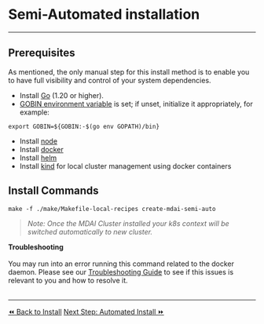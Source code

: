 # Semi-Automated installation
----

## Prerequisites

As mentioned, the only manual step for this install method is to enable you to have full visibility and control of your system dependencies.

- Install [Go](https://go.dev/dl/) (1.20 or higher).
- [GOBIN environment variable](https://pkg.go.dev/cmd/go#hdr-Environment_variables) is set; if unset, initialize it appropriately, for example:

 ```shell
 export GOBIN=${GOBIN:-$(go env GOPATH)/bin}
 ```

- Install [node](https://nodejs.org/en/download)
- Install [docker](https://www.docker.com/get-started/)
- Install [helm](https://helm.sh/docs/intro/install/)
- Install [kind](https://kind.sigs.k8s.io/docs/user/quick-start/) for local cluster management using docker containers

## Install Commands

```shell
make -f ./make/Makefile-local-recipes create-mdai-semi-auto
```

>_Note: Once the MDAI Cluster installed your k8s context will be switched automatically to new cluster._

<div class="warning">
  <b>Troubleshooting</b><br /><br />
  You may run into an error running this command related to the docker daemon. Please see our <a href="../../troubleshooting.md#docker-daemon-not-started" target="_blank">Troubleshooting Guide</a> to see if this issues is relevant to you and how to resolve it. 
</div>

<br />

----

  <span class="left"><a href="./install.md">⏪ Back to Install</a></span>
  <span class="right"><a href="../testing.md">Next Step: Automated Install ⏩</a></span>
